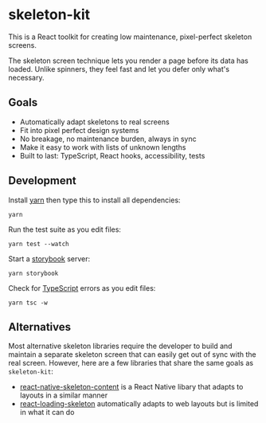 # skeleton-kit

This is a React toolkit for creating low maintenance, pixel-perfect skeleton screens.

The skeleton screen technique lets you render a page before its data has loaded. Unlike spinners, they feel fast and let you defer only what's necessary.

## Goals

- Automatically adapt skeletons to real screens
- Fit into pixel perfect design systems
- No breakage, no maintenance burden, always in sync
- Make it easy to work with lists of unknown lengths
- Built to last: TypeScript, React hooks, accessibility, tests

## Development

Install [yarn](https://yarnpkg.com/) then type this to install all dependencies:

```
yarn
```

Run the test suite as you edit files:

```
yarn test --watch
```

Start a [storybook](https://storybook.js.org/) server:

```
yarn storybook
```

Check for [TypeScript](https://www.typescriptlang.org/) errors as you edit files:

```
yarn tsc -w
```

## Alternatives

Most alternative skeleton libraries require the developer to build and maintain a separate skeleton screen that can easily get out of sync with the real screen.
However, here are a few libraries that share the same goals as `skeleton-kit`:

- [react-native-skeleton-content](https://github.com/alexZajac/react-native-skeleton-content) is a React Native libary that adapts to layouts in a similar manner
- [react-loading-skeleton](https://github.com/dvtng/react-loading-skeleton) automatically adapts to web layouts but is limited in what it can do
